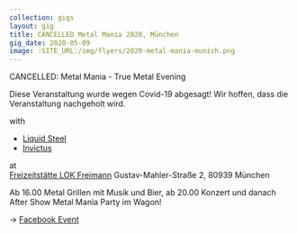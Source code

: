 ```yaml
---
collection: gigs
layout: gig
title: CANCELLED Metal Mania 2020, München
gig_date: 2020-05-09
image: :SITE_URL:/img/flyers/2020-metal-mania-munich.png
---
```


CANCELLED: Metal Mania - True Metal Evening

Diese Veranstaltung wurde wegen Covid-19 abgesagt! Wir hoffen, dass die Veranstaltung nachgeholt wird.

with
 * [Liquid Steel](https://www.liquidsteel.at/)
 * [Invictus](https://www.facebook.com/InvictusHeavyMetal/)

at  
[Freizeitstätte LOK Freimann](https://goo.gl/maps/b2jAzTy7Sw4h62Hi9)
Gustav-Mahler-Straße 2, 80939 München

Ab 16.00 Metal Grillen mit Musik und Bier, ab 20.00 Konzert und danach After Show Metal Mania Party im Wagon!

-> [Facebook Event](https://www.facebook.com/events/2267714860200128/)
